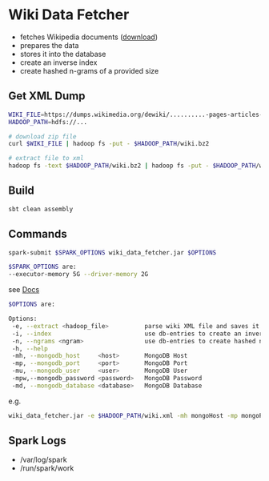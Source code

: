 # Wiki Data Fetcher

* fetches Wikipedia documents ([download](https://dumps.wikimedia.org/dewiki/))
* prepares the data
* stores it into the database
* create an inverse index 
* create hashed n-grams of a provided size

## Get XML Dump
```bash
WIKI_FILE=https://dumps.wikimedia.org/dewiki/..........-pages-articles-multistream.xml.bz2
HADOOP_PATH=hdfs://...

# download zip file 
curl $WIKI_FILE | hadoop fs -put - $HADOOP_PATH/wiki.bz2 

# extract file to xml
hadoop fs -text $HADOOP_PATH/wiki.bz2 | hadoop fs -put - $HADOOP_PATH/wiki.xml
```

## Build
```bash
sbt clean assembly
```

## Commands
```bash
spark-submit $SPARK_OPTIONS wiki_data_fetcher.jar $OPTIONS   
```
```bash
$SPARK_OPTIONS are:
--executor-memory 5G --driver-memory 2G
```
see [Docs](https://spark.apache.org/docs/latest/submitting-applications.html)

```bash
$OPTIONS are: 

Options:
 -e, --extract <hadoop_file>          parse wiki XML file and saves it 
 -i, --index                          use db-entries to create an inverse index 
 -n, --ngrams <ngram>                 use db-entries to create hashed n-grams of a provided size 
 -h, --help
 -mh, --mongodb_host     <host>       MongoDB Host
 -mp, --mongodb_port     <port>       MongoDB Port
 -mu, --mongodb_user     <user>       MongoDB User
 -mpw,--mongodb_password <password>   MongoDB Password
 -md, --mongodb_database <database>   MongoDB Database
```
e.g.
```bash
wiki_data_fetcher.jar -e $HADOOP_PATH/wiki.xml -mh mongoHost -mp mongoPort -mu mongoUser -mpw mongoPassword -md mondoDatabase
```

## Spark Logs

* /var/log/spark
* /run/spark/work